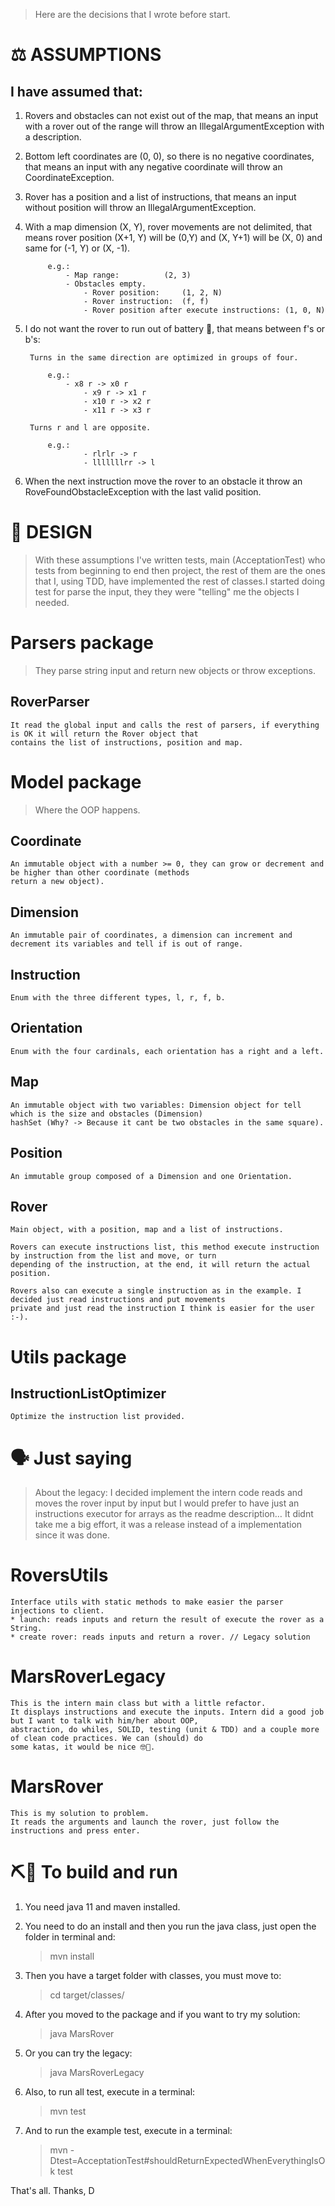 > Here are the decisions that I wrote before start.

# ⚖️ ASSUMPTIONS

## I have assumed that:

1. Rovers and obstacles can not exist out of the map, that means an input with a rover out of the range will throw
   an IllegalArgumentException with a description.

2. Bottom left coordinates are (0, 0), so there is no negative coordinates, that means an input with any negative 
   coordinate will throw an CoordinateException.

3. Rover has a position and a list of instructions, that means an input without position will throw an
   IllegalArgumentException.

4. With a map dimension (X, Y), rover movements are not delimited, that means rover position (X+1, Y) will be
   (0,Y) and (X, Y+1) will be (X, 0) and same for (-1, Y) or (X, -1).
		    
			e.g.:
				- Map range:          (2, 3)
				- Obstacles empty.
			    	- Rover position:     (1, 2, N)
			    	- Rover instruction:  (f, f)
			    	- Rover position after execute instructions: (1, 0, N)

5. I do not want the rover to run out of battery 🤖, that means between f's or b's:
        
        Turns in the same direction are optimized in groups of four. 

			e.g.:
			   	- x8 r -> x0 r
			    	- x9 r -> x1 r
			    	- x10 r -> x2 r
			    	- x11 r -> x3 r
			
        Turns r and l are opposite.

			e.g.:
			    	- rlrlr -> r
			    	- lllllllrr -> l
			    
6. When the next instruction move the rover to an obstacle it throw an RoveFoundObstacleException with the last valid
   position.
            
# 🎨 DESIGN
            
> With these assumptions I've written tests, main (AcceptationTest) who tests from beginning to end then project, 
  the rest of them are the ones that I, using TDD, have implemented the rest of classes.I started doing test for parse 
  the input, they they were "telling" me the objects I needed.

# Parsers package

> They parse string input and return new objects or throw exceptions.

## RoverParser
    It read the global input and calls the rest of parsers, if everything is OK it will return the Rover object that
    contains the list of instructions, position and map.

# Model package

> Where the OOP happens.

## Coordinate
    An immutable object with a number >= 0, they can grow or decrement and be higher than other coordinate (methods
    return a new object).

## Dimension
    An immutable pair of coordinates, a dimension can increment and decrement its variables and tell if is out of range.

## Instruction
    Enum with the three different types, l, r, f, b.

## Orientation
    Enum with the four cardinals, each orientation has a right and a left.

## Map
    An immutable object with two variables: Dimension object for tell which is the size and obstacles (Dimension)
    hashSet (Why? -> Because it cant be two obstacles in the same square).

## Position
    An immutable group composed of a Dimension and one Orientation.

## Rover 
    Main object, with a position, map and a list of instructions. 
    
    Rovers can execute instructions list, this method execute instruction by instruction from the list and move, or turn
    depending of the instruction, at the end, it will return the actual position.
	
	Rovers also can execute a single instruction as in the example. I decided just read instructions and put movements
	private and just read the instruction I think is easier for the user :-).
	
# Utils package 
## InstructionListOptimizer
    Optimize the instruction list provided.
    
    	
# 🗣 Just saying

 >  About the legacy: I decided implement the intern code reads and moves the rover input by input but I would prefer
    to have just an instructions executor for arrays as the readme description… It didnt take me a big effort, it was a
    release instead of a implementation since it was done.

# RoversUtils

    Interface utils with static methods to make easier the parser injections to client.
    * launch: reads inputs and return the result of execute the rover as a String.
    * create rover: reads inputs and return a rover. // Legacy solution
		
# MarsRoverLegacy
		
    This is the intern main class but with a little refactor. 
    It displays instructions and execute the inputs. Intern did a good job but I want to talk with him/her about OOP,
    abstraction, do whiles, SOLID, testing (unit & TDD) and a couple more of clean code practices. We can (should) do
    some katas, it would be nice 🤓😬.

# MarsRover

    This is my solution to problem. 
    It reads the arguments and launch the rover, just follow the instructions and press enter.
   
# ⛏🏃 To build and run

1. You need java 11 and maven installed.

2. You need to do an install and then you run the java class, just open the folder in terminal and:

    > mvn install
    
3. Then you have a target folder with classes, you must move to:

    > cd target/classes/
        
4. After you moved to the package and if you want to try my solution:

    > java MarsRover 
        
5. Or you can try the legacy:

    > java MarsRoverLegacy

6. Also, to run all test, execute in a terminal:

    > mvn test

7. And to run the example test, execute in a terminal:

    > mvn -Dtest=AcceptationTest#shouldReturnExpectedWhenEverythingIsOk test

That's all.
Thanks,
D 
